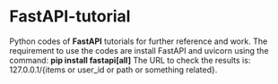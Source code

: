# FastAPI-tutorial
Python codes of **FastAPI** tutorials for further reference and work. 
The requirement to use the codes are install FastAPI and uvicorn using the command: **pip install fastapi[all]**
The URL to check the results is: 127.0.0.1/{items or user_id or path or something related}.
